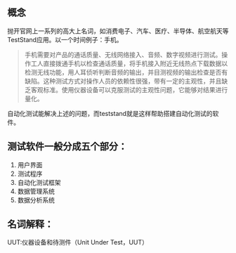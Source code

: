 ## 概念
抛开官网上一系列的高大上名词，如消费电子、汽车、医疗、半导体、航空航天等TestStand应用。以一个时间例子：手机。

> 手机需要对产品的通话质量、无线网络接入、音频、数字视频进行测试。操作工人直接拨通手机以检查通话质量，将手机接入附近无线热点下载数据以检测无线功能，用人耳侦听判断音频的输出，并目测视频的输出检查是否有缺陷。这种测试方式对操作人员的依赖性很强，带有一定的主观性，并且缺乏客观标准。使用仪器设备可以克服测试的主观性问题，它能够对结果进行量化。

自动化测试能解决上述的问题，而teststand就是这样帮助搭建自动化测试的软件。

## 测试软件一般分成五个部分：
1. 用户界面
1. 测试程序
1. 自动化测试框架
1. 数据管理系统
1. 数据分析系统

## 名词解释：

UUT:仪器设备和待测件（Unit Under Test，UUT）


